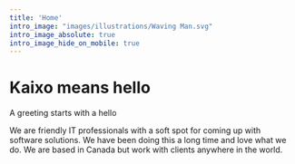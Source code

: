 ```yaml
---
title: 'Home'
intro_image: "images/illustrations/Waving Man.svg"
intro_image_absolute: true
intro_image_hide_on_mobile: true
---
```


# Kaixo means hello


A greeting starts with a hello

We are friendly IT professionals with a soft spot for coming up with software solutions. We have been doing this a long time and love what we do. We are based in Canada but work with clients anywhere in the world.

